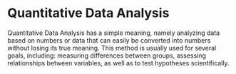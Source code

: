 # Quantitative Data Analysis

Quantitative Data Analysis has a simple meaning, namely analyzing data based on numbers or data that can easily be converted into numbers without losing its true meaning. This method is usually used for several goals, including: measuring differences between groups, assessing relationships between variables, as well as to test hypotheses scientifically.
